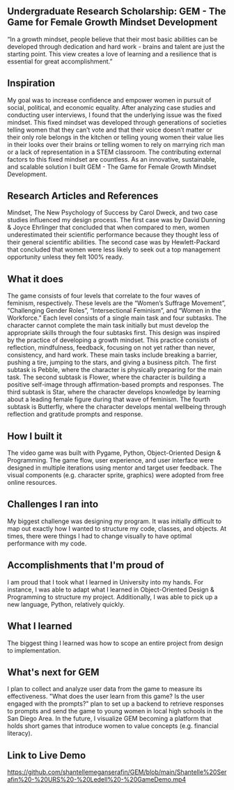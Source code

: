 ## Undergraduate Research Scholarship: GEM - The Game for Female Growth Mindset Development ##
“In a growth mindset, people believe that their most basic abilities can be developed through dedication and hard work - brains and talent are just the starting point. This view creates a love of learning and a resilience that is essential for great accomplishment.” 

## Inspiration ##
My goal was to increase confidence and empower women in pursuit of social, political, and economic equality. After analyzing case studies and conducting user interviews, I found that the underlying issue was the fixed mindset. This fixed mindset was developed through generations of societies telling women that they can’t vote and that their voice doesn’t matter or their only role belongs in the kitchen or telling young women their value lies in their looks over their brains or telling women to rely on marrying rich man or a lack of representation in a STEM classroom. The contributing external factors to this fixed mindset are countless. As an innovative, sustainable, and scalable solution I built GEM - The Game for Female Growth Mindset Development. 

## Research Articles and References ##
Mindset, The New Psychology of Success by Carol Dweck, and two case studies influenced my design process. The first case was by David Dunning & Joyce Ehrlinger that concluded that when compared to men, women underestimated their scientific performance because they thought less of their general scientific abilities. The second case was by Hewlett-Packard that concluded that women were less likely to seek out a top management opportunity unless they felt 100% ready.

## What it does ##
The game consists of four levels that correlate to the four waves of feminism, respectively. These levels are the “Women’s Suffrage Movement”, “Challenging Gender Roles”, “Intersectional Feminism”, and “Women in the Workforce.” Each level consists of a single main task and four subtasks. The character cannot complete the main task initially but must develop the appropriate skills through the four subtasks first. This design was inspired by the practice of developing a growth mindset. This practice consists of reflection, mindfulness, feedback, focusing on not yet rather than never, consistency, and hard work. These main tasks include breaking a barrier, pushing a tire, jumping to the stars, and giving a business pitch. The first subtask is Pebble, where the character is physically preparing for the main task. The second subtask is Flower, where the character is building a positive self-image through affirmation-based prompts and responses. The third subtask is Star, where the character develops knowledge by learning about a leading female figure during that wave of feminism. The fourth subtask is Butterfly, where the character develops mental wellbeing through reflection and gratitude prompts and response.

## How I built it ##
The video game was built with Pygame, Python, Object-Oriented Design & Programming. The game flow, user experience, and user interface were designed in multiple iterations using mentor and target user feedback. The visual components (e.g. character sprite, graphics) were adopted from free online resources. 

## Challenges I ran into ##
My biggest challenge was designing my program. It was initially difficult to map out exactly how I wanted to structure my code, classes, and objects. At times, there were things I had to change visually to have optimal performance with my code. 

## Accomplishments that I'm proud of ##
I am proud that I took what I learned in University into my hands. For instance, I was able to adapt what I learned in Object-Oriented Design & Programming to structure my project. Additionally, I was able to pick up a new language, Python, relatively quickly. 

## What I learned ##
The biggest thing I learned was how to scope an entire project from design to implementation.

## What's next for GEM ##
I plan to collect and analyze user data from the game to measure its effectiveness. "What does the user learn from this game? Is the user engaged with the prompts?" plan to set up a backend to retrieve responses to prompts and send the game to young women in local high schools in the San Diego Area. In the future, I visualize GEM becoming a platform that holds short games that introduce women to value concepts (e.g. financial literacy). 

## Link to Live Demo ##
https://github.com/shantellemeganserafin/GEM/blob/main/Shantelle%20Serafin%20-%20URS%20-%20Ledell%20-%20GameDemo.mp4
